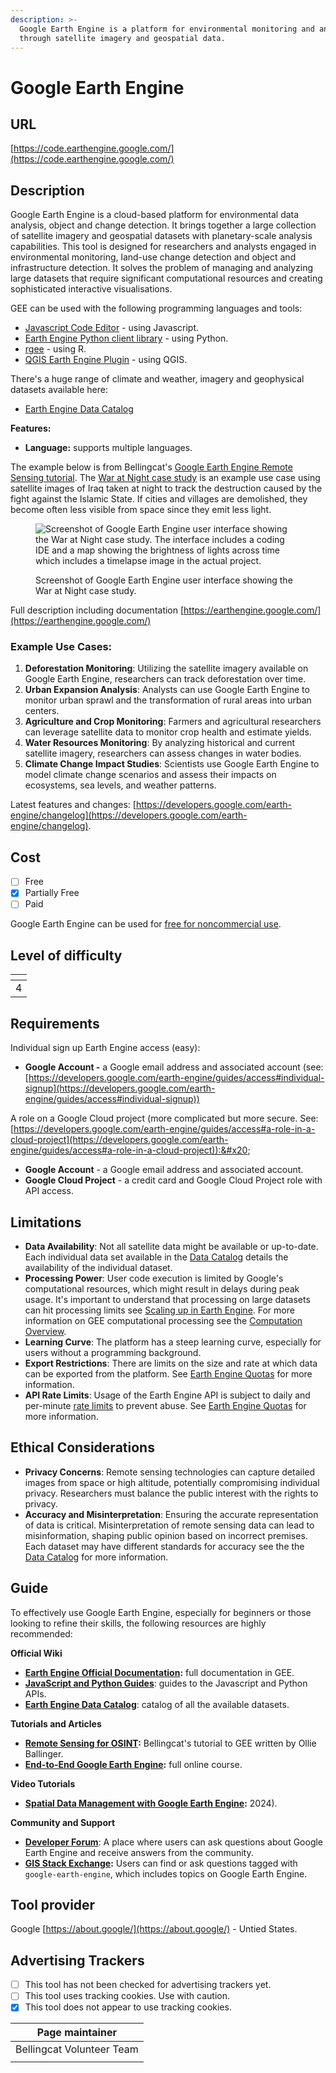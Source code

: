 ```yaml
---
description: >-
  Google Earth Engine is a platform for environmental monitoring and analysis
  through satellite imagery and geospatial data.
---
```


# Google Earth Engine

## URL

[https://code.earthengine.google.com/](https://code.earthengine.google.com/)

## Description

Google Earth Engine is a cloud-based platform for environmental data analysis, object and change detection. It brings together a large collection of satellite imagery and geospatial datasets with planetary-scale analysis capabilities. This tool is designed for researchers and analysts engaged in environmental monitoring, land-use change detection and object and infrastructure detection. It solves the problem of managing and analyzing large datasets that require significant computational resources and creating sophisticated interactive visualisations.

GEE can be used with the following programming languages and tools:&#x20;

* [Javascript Code Editor](https://code.earthengine.google.com/) - using Javascript.
* [Earth Engine Python client library](https://developers.google.com/earth-engine/guides/python_install) - using Python.
* [rgee](https://github.com/r-spatial/rgee) - using R.
* [QGIS Earth Engine Plugin](https://gee-community.github.io/qgis-earthengine-plugin/) - using QGIS.

There's a huge range of climate and weather, imagery and geophysical datasets available here:  &#x20;

* [Earth Engine Data Catalog](https://developers.google.com/earth-engine/datasets)

**Features:**

* **Language:** supports multiple languages.

The example below is from Bellingcat's [Google Earth Engine Remote Sensing tutorial](https://bellingcat.github.io/RS4OSINT/). The [War at Night case study](https://bellingcat.github.io/RS4OSINT/C1_Lights.html) is an example use case using satellite images of Iraq taken at night to track the destruction caused by the fight against the Islamic State. If cities and villages are demolished, they become often less visible from space since they emit less light.

<figure><img src=".gitbook/assets/Screenshot 2024-06-20 at 1.18.03 PM.png" alt="Screenshot of Google Earth Engine user interface showing the War at Night case study. The interface includes a coding IDE and a map showing the brightness of lights across time which includes a timelapse image in the actual project. "><figcaption><p>Screenshot of Google Earth Engine user interface showing the War at Night case study.</p></figcaption></figure>

Full description including documentation [https://earthengine.google.com/](https://earthengine.google.com/)

### Example Use Cases:

1. **Deforestation Monitoring**: Utilizing the satellite imagery available on Google Earth Engine, researchers can track deforestation over time.&#x20;
2. **Urban Expansion Analysis**: Analysts can use Google Earth Engine to monitor urban sprawl and the transformation of rural areas into urban centers.
3. **Agriculture and Crop Monitoring**: Farmers and agricultural researchers can leverage satellite data to monitor crop health and estimate yields.
4. **Water Resources Monitoring**: By analyzing historical and current satellite imagery, researchers can assess changes in water bodies.
5. **Climate Change Impact Studies**: Scientists use Google Earth Engine to model climate change scenarios and assess their impacts on ecosystems, sea levels, and weather patterns.&#x20;

Latest features and changes: [https://developers.google.com/earth-engine/changelog](https://developers.google.com/earth-engine/changelog).

## Cost

* [ ] Free
* [x] Partially Free
* [ ] Paid

Google Earth Engine can be used for [free for noncommercial use](https://earthengine.google.com/noncommercial/).

## Level of difficulty

<table><thead><tr><th data-type="rating" data-max="5"></th></tr></thead><tbody><tr><td>4</td></tr></tbody></table>

## Requirements

Individual sign up Earth Engine access (easy):

* **Google Account -** a Google email address and associated account (see: [https://developers.google.com/earth-engine/guides/access#individual-signup](https://developers.google.com/earth-engine/guides/access#individual-signup))

A role on a Google Cloud project (more complicated but more secure. See: [https://developers.google.com/earth-engine/guides/access#a-role-in-a-cloud-project](https://developers.google.com/earth-engine/guides/access#a-role-in-a-cloud-project)):&#x20;

* **Google Account** - a Google email address and associated account.
* **Google Cloud Project** - a credit card and Google Cloud Project role with API access.&#x20;

## Limitations

* **Data Availability**: Not all satellite data might be available or up-to-date. Each individual data set available in the [Data Catalog](https://developers.google.com/earth-engine/datasets/catalog) details the availability of the individual dataset.
* **Processing Power**: User code execution is limited by Google's computational resources, which might result in delays during peak usage. It's important to understand that processing on large datasets can hit processing limits see [Scaling up in Earth Engine](https://link.springer.com/chapter/10.1007/978-3-031-26588-4_29). For more information on GEE computational processing see the [Computation Overview](https://developers.google.com/earth-engine/guides/computation_overview).
* **Learning Curve**: The platform has a steep learning curve, especially for users without a programming background.
* **Export Restrictions**: There are limits on the size and rate at which data can be exported from the platform. See [Earth Engine Quotas](https://developers.google.com/earth-engine/guides/usage) for more information.
* **API Rate Limits**: Usage of the Earth Engine API is subject to daily and per-minute [rate limits](https://developers.google.com/earth-engine/guides/usage) to prevent abuse. See [Earth Engine Quotas](https://developers.google.com/earth-engine/guides/usage) for more information.

## Ethical Considerations

* **Privacy Concerns**: Remote sensing technologies can capture detailed images from space or high altitude, potentially compromising individual privacy. Researchers must balance the public interest with the rights to privacy.
* **Accuracy and Misinterpretation**: Ensuring the accurate representation of data is critical. Misinterpretation of remote sensing data can lead to misinformation, shaping public opinion based on incorrect premises. Each dataset may have different standards for accuracy see the the [Data Catalog](https://developers.google.com/earth-engine/datasets/catalog) for more information.&#x20;

## Guide

To effectively use Google Earth Engine, especially for beginners or those looking to refine their skills, the following resources are highly recommended:

**Official Wiki**&#x20;

* [**Earth Engine Official Documentation**](https://developers.google.com/earth-engine)**:** full documentation in GEE.&#x20;
* [**JavaScript and Python Guides**](https://developers.google.com/earth-engine/guides): guides to the Javascript and Python APIs.
* [**Earth Engine Data Catalog**](https://developers.google.com/earth-engine/datasets): catalog of all the available datasets.

**Tutorials and Articles**

* [**Remote Sensing for OSINT**](https://bellingcat.github.io/RS4OSINT)**:** Bellingcat's tutorial to GEE written by Ollie Ballinger.
* [**End-to-End Google Earth Engine**](https://courses.spatialthoughts.com/end-to-end-gee.html)**:**  full online course.

**Video Tutorials**

* [**Spatial Data Management with Google Earth Engine**](https://www.youtube.com/playlist?list=PLAxJ4-o7ZoPdz9LHIJIxHlZe3t-MRCn61)**:**  2024).

**Community and Support**

* [**Developer Forum**](https://groups.google.com/g/google-earth-engine-developers): A place where users can ask questions about Google Earth Engine and receive answers from the community.
* [**GIS Stack Exchange**](https://gis.stackexchange.com/questions/tagged/google-earth-engine)**:** Users can find or ask questions tagged with `google-earth-engine`, which includes topics on Google Earth Engine.

## Tool provider

Google [https://about.google/](https://about.google/) - Untied States.

## Advertising Trackers

* [ ] This tool has not been checked for advertising trackers yet.
* [ ] This tool uses tracking cookies. Use with caution.
* [x] This tool does not appear to use tracking cookies.

| Page maintainer           |
| ------------------------- |
| Bellingcat Volunteer Team |
|                           |
